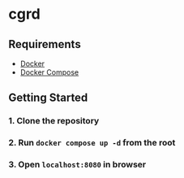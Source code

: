 # cgrd


## Requirements

- [Docker](https://www.docker.com/get-started)
- [Docker Compose](https://docs.docker.com/compose/install/)

## Getting Started

### 1. Clone the repository
### 2. Run `docker compose up -d` from the root
### 3. Open `localhost:8080` in browser
